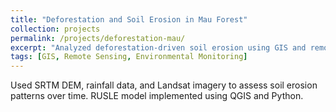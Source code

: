 ```yaml
---
title: "Deforestation and Soil Erosion in Mau Forest"
collection: projects
permalink: /projects/deforestation-mau/
excerpt: "Analyzed deforestation-driven soil erosion using GIS and remote sensing in Konoin Constituency, Mau Forest."
tags: [GIS, Remote Sensing, Environmental Monitoring]
---
```


Used SRTM DEM, rainfall data, and Landsat imagery to assess soil erosion patterns over time. RUSLE model implemented using QGIS and Python.